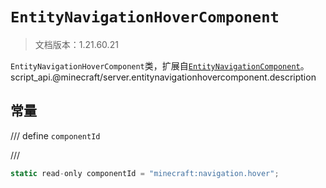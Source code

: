 # `EntityNavigationHoverComponent`

> 文档版本：1.21.60.21

`EntityNavigationHoverComponent`类，扩展自[`EntityNavigationComponent`](./entitynavigationcomponent.md)。script_api.@minecraft/server.entitynavigationhovercomponent.description

## 常量

/// define
`componentId`


///

```js
static read-only componentId = "minecraft:navigation.hover";
```

